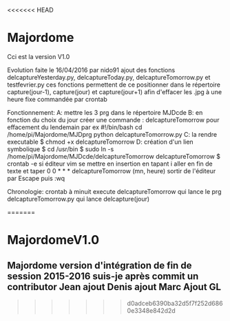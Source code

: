 <<<<<<< HEAD
# Majordome
Cci est la version V1.0

Evolution faite le 16/04/2016 par nido91
ajout des fonctions delcaptureYesterday.py, delcaptureToday.py, delcaptureTomorrow.py et testfevrier.py
ces fonctions permettent de ce positionner dans le répertoire capture(jour-1), capture(jour) et capture(jour+1)
afin d'effacer les .jpg à une heure fixe commandée par crontab

Fonctionnement:
A: mettre les 3 prg dans le répertoire MJDcde
B: en fonction du choix du jour créer une commande : delcaptureTomorrow pour effacement du lendemain par ex
   #!/bin/bash
   cd /home/pi/Majordome/MJDprg
   python delcaptureTomorrow.py
C: la rendre executable $ chmod +x delcaptureTomorrow
D: création d'un lien symbolique
      $ cd /usr/bin
      $ sudo ln -s /home/pi/Majordome/MJDcde/delcaptureTomorrow delcaptureTomorrow
      $ crontab -e
           si éditeur vim se mettre en insertion en tapant i
           aller en fin de texte et taper 0 0 * * *  delcaptureTomorrow  (mn, heure)
           sortir de l'éditeur par Escape puis :wq

Chronologie:
 crontab à minuit execute delcaptureTomorrow qui lance le prg delcaptureTomorrow.py qui lance delcapture(jour)
        
=======
# MajordomeV1.0
Majordome version d'intégration de fin de session 2015-2016
suis-je après commit un contributor Jean
ajout Denis
ajout Marc
Ajout GL
-----
>>>>>>> d0adceb6390ba32d5f7f252d6860e3348e842d2d
